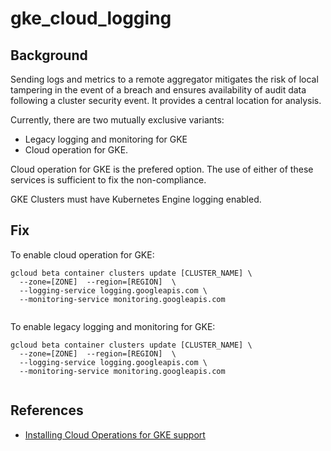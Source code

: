 # gke_cloud_logging

## Background

Sending logs and metrics to a remote aggregator mitigates the risk of local tampering in the event of a breach and ensures availability of audit data following a cluster security event. It provides a central location for analysis.

Currently, there are two mutually exclusive variants:

- Legacy logging and monitoring for GKE
- Cloud operation for GKE.

Cloud operation for GKE is the prefered option. The use of either of these services is sufficient to fix the non-compliance.

GKE Clusters must have Kubernetes Engine logging enabled.

## Fix

To enable cloud operation for GKE:

```shell
gcloud beta container clusters update [CLUSTER_NAME] \
  --zone=[ZONE]  --region=[REGION]  \
  --logging-service logging.googleapis.com \
  --monitoring-service monitoring.googleapis.com
  
```

To enable legacy logging and monitoring for GKE:

```shell
gcloud beta container clusters update [CLUSTER_NAME] \
  --zone=[ZONE]  --region=[REGION]  \
  --logging-service logging.googleapis.com \
  --monitoring-service monitoring.googleapis.com
  
```

## References

- [Installing Cloud Operations for GKE support](https://cloud.google.com/stackdriver/docs/solutions/gke/installing)
